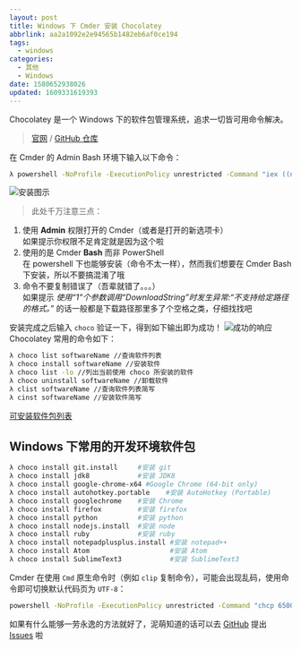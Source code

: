 ```yaml
---
layout: post
title: Windows 下 Cmder 安装 Chocolatey
abbrlink: aa2a1092e2e94565b1482eb6af0ce194
tags:
  - windows
categories:
  - 其他
  - Windows
date: 1580652938026
updated: 1609331619393
---
```


Chocolatey 是一个 Windows 下的软件包管理系统，追求一切皆可用命令解决。

> [官网](https://chocolatey.org/) / [GitHub 仓库](https://github.com/chocolatey/chocolatey)

在 Cmder 的 Admin Bash 环境下输入以下命令：

```bash
λ powershell -NoProfile -ExecutionPolicy unrestricted -Command "iex ((new-object net.webclient).DownloadString('https://chocolatey.org/install.ps1'))" && SET PATH=%PATH%;%ALLUSERSPROFILE%\chocolatey\bin
```

![安装图示](https://cdn.jsdelivr.net/gh/rxliuli/img-bed/20181122211812.png)

> 此处千万注意三点：

1.  使用 **Admin** 权限打开的 Cmder（或者是打开的新选项卡）\
    如果提示你权限不足肯定就是因为这个啦
2.  使用的是 Cmder **Bash** 而非 PowerShell\
    在 powershell 下也能够安装（命令不太一样），然而我们想要在 Cmder Bash 下安装，所以不要搞混淆了哦
3.  命令不要复制错误了（吾辈就错了。。。）\
    如果提示 *使用“1”个参数调用“DownloadString”时发生异常:“不支持给定路径的格式。”* 的话一般都是下载路径那里多了个空格之类，仔细找找吧

安装完成之后输入 `choco` 验证一下，得到如下输出即为成功！
![成功的响应](https://cdn.jsdelivr.net/gh/rxliuli/img-bed/20181122211828.png)
Chocolatey 常用的命令如下：

```bash
λ choco list softwareName //查询软件列表
λ choco install softwareName //安装软件
λ choco list -lo //列出当前使用 choco 所安装的软件
λ choco uninstall softwareName //卸载软件
λ clist softwareName //查询软件列表简写
λ cinst softwareName //安装软件简写
```

[可安装软件包列表](https://chocolatey.org/packages)

## Windows 下常用的开发环境软件包

```bash
λ choco install git.install     #安装 git
λ choco install jdk8            #安装 JDK8
λ choco install google-chrome-x64 #Google Chrome (64-bit only)
λ choco install autohotkey.portable    #安装 AutoHotkey (Portable)
λ choco install googlechrome    #安装 Chrome
λ choco install firefox         #安装 firefox
λ choco install python          #安装 python
λ choco install nodejs.install  #安装 node
λ choco install ruby            #安装 ruby
λ choco install notepadplusplus.install #安装 notepad++
λ choco install Atom                    #安装 Atom
λ choco install SublimeText3            #安装 SublimeText3
```

Cmder 在使用 `Cmd` 原生命令时（例如 `clip` 复制命令），可能会出现乱码，使用命令即可切换默认代码页为 `UTF-8`：

```bash
powershell -NoProfile -ExecutionPolicy unrestricted -Command "chcp 65001"
```

如果有什么能够一劳永逸的方法就好了，泥萌知道的话可以去 [GitHub](https://github.com/rxliuli/rxliuli.github.io) 提出 [Issues](https://github.com/rxliuli/rxliuli.github.io/issues) 啦

